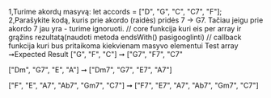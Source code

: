 1,Turime akordų masyvą:
let accords = ["D", "G", "C", "C7", "F"];
2,Parašykite kodą, kuris prie akordo (raidės) pridės 7 -> G7. Tačiau jeigu prie akordo 7 jau yra - turime ignoruoti.
// core funkcija kuri eis per array ir grąžins rezultatą(naudoti metoda endsWith() pasigooglinti)
// callback funkcija kuri bus pritaikoma kiekvienam masyvo elementui
Test array	➞Expected Result
["G", "F", "C"] ➞ ["G7", "F7", "C7"

["Dm", "G7", "E", "A"] ➞ ["Dm7", "G7", "E7", "A7"]

["F", "E", "A7", "Ab7", "Gm7", "C7"] ➞ ["F7", "E7", "A7", "Ab7", "Gm7", "C7"]

